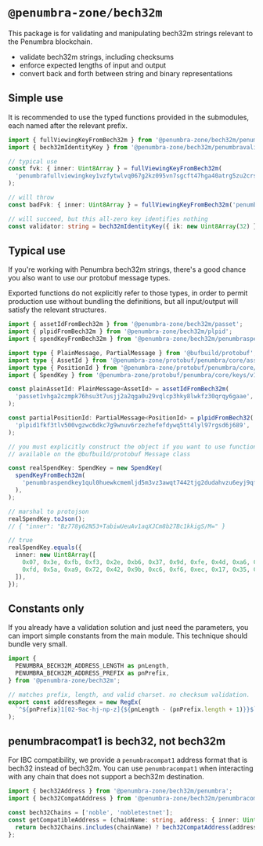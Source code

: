 # `@penumbra-zone/bech32m`

This package is for validating and manipulating bech32m strings relevant to the
Penumbra blockchain.

- validate bech32m strings, including checksums
- enforce expected lengths of input and output
- convert back and forth between string and binary representations

## Simple use

It is recommended to use the typed functions provided in the submodules, each
named after the relevant prefix.

```ts
import { fullViewingKeyFromBech32m } from '@penumbra-zone/bech32m/penumbrafullviewingkey';
import { bech32mIdentityKey } from '@penumbra-zone/bech32m/penumbravalid';

// typical use
const fvk: { inner: Uint8Array } = fullViewingKeyFromBech32m(
  'penumbrafullviewingkey1vzfytwlvq067g2kz095vn7sgcft47hga40atrg5zu2crskm6tyyjysm28qg5nth2fqmdf5n0q530jreumjlsrcxjwtfv6zdmfpe5kqsa5lg09i',
);

// will throw
const badFvk: { inner: Uint8Array } = fullViewingKeyFromBech32m('penumbrafullviewingkey1badinput');

// will succeed, but this all-zero key identifies nothing
const validator: string = bech32mIdentityKey({ ik: new Uint8Array(32) });
```

## Typical use

If you're working with Penumbra bech32m strings, there's a good chance you also
want to use our protobuf message types.

Exported functions do not explicitly refer to those types, in order to permit
production use without bundling the definitions, but all input/output will
satisfy the relevant structures.

```ts
import { assetIdFromBech32m } from '@penumbra-zone/bech32m/passet';
import { plpidFromBech32m } from '@penumbra-zone/bech32m/plpid';
import { spendKeyFromBech32m } from '@penumbra-zone/bech32m/penumbraspendkey';

import type { PlainMessage, PartialMessage } from '@bufbuild/protobuf';
import type { AssetId } from '@penumbra-zone/protobuf/penumbra/core/asset/v1/asset_pb';
import type { PositionId } from '@penumbra-zone/protobuf/penumbra/core/component/dex/v1/dex_pb';
import { SpendKey } from '@penumbra-zone/protobuf/penumbra/core/keys/v1/keys_pb';

const plainAssetId: PlainMessage<AssetId> = assetIdFromBech32m(
  'passet1vhga2czmpk76hsu3t7usjj2a2qga0u29vqlcp3hky8lwkfz30qrqy6gaae',
);

const partialPositionId: PartialMessage<PositionId> = plpidFromBech32(
  'plpid1fkf3tlv500vgzwc6dkc7g9wnuv6rzezhefefdywq5tt4lyl97rgsd6j689',
);

// you must explicitly construct the object if you want to use functions
// available on the @bufbuild/protobuf Message class

const realSpendKey: SpendKey = new SpendKey(
  spendKeyFromBech32m(
    'penumbraspendkey1qul0huewkcmemljd5m3vz3awqt7442tjg2dudahvzu6eyj9qf0eszrnguh',
  ),
);

// marshal to protojson
realSpendKey.toJson();
// { "inner": "Bz778y62N53+TabiwUeuAv1aqXJCm8b27Bc1kkigS/M=" }

// true
realSpendKey.equals({
  inner: new Uint8Array([
    0x07, 0x3e, 0xfb, 0xf3, 0x2e, 0xb6, 0x37, 0x9d, 0xfe, 0x4d, 0xa6, 0xe2, 0xc1, 0x47, 0xae, 0x02,
    0xfd, 0x5a, 0xa9, 0x72, 0x42, 0x9b, 0xc6, 0xf6, 0xec, 0x17, 0x35, 0x92, 0x48, 0xa0, 0x4b, 0xf3,
  ]),
});
```

## Constants only

If you already have a validation solution and just need the parameters, you can
import simple constants from the main module. This technique should bundle very
small.

```js
import {
  PENUMBRA_BECH32M_ADDRESS_LENGTH as pnLength,
  PENUMBRA_BECH32M_ADDRESS_PREFIX as pnPrefix,
} from '@penumbra-zone/bech32m';

// matches prefix, length, and valid charset. no checksum validation.
export const addressRegex = new RegEx(
  `^${pnPrefix}1[02-9ac-hj-np-z]{${pnLength - (pnPrefix.length + 1)}}$`,
);
```

## penumbracompat1 is bech32, not bech32m

For IBC compatibility, we provide a `penumbracompat1` address format that is
bech32 instead of bech32m. You can use `penumbracompat1` when interacting with
any chain that does not support a bech32m destination.

```ts
import { bech32Address } from '@penumbra-zone/bech32m/penumbra';
import { bech32CompatAddress } from '@penumbra-zone/bech32m/penumbracompat1';

const bech32Chains = ['noble', 'nobletestnet'];
const getCompatibleAddress = (chainName: string, address: { inner: Uint8Array }): string => {
  return bech32Chains.includes(chainName) ? bech32CompatAddress(address) : bech32mAddress(address);
};
```
